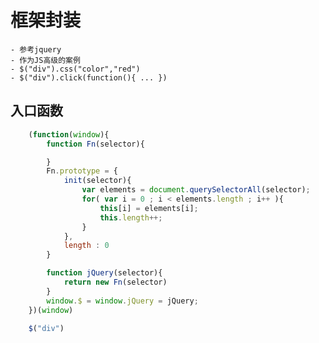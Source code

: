 # 框架封装
    - 参考jquery
    - 作为JS高级的案例
    - $("div").css("color","red")
    - $("div").click(function(){ ... })
## 入口函数
```js
    (function(window){
        function Fn(selector){

        }
        Fn.prototype = {
            init(selector){
                var elements = document.querySelectorAll(selector);
                for( var i = 0 ; i < elements.length ; i++ ){
                    this[i] = elements[i];
                    this.length++;
                }
            },
            length : 0
        }

        function jQuery(selector){
            return new Fn(selector)
        }
        window.$ = window.jQuery = jQuery;
    })(window)

    $("div")
```